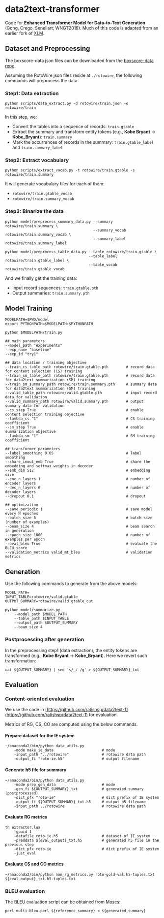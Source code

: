 # data2text-transformer
Code for **Enhanced Transformer Model for Data-to-Text Generation** (Gong, Crego, Senellart; WNGT2019).
Much of this code is adapted from an earlier fork of [XLM](https://github.com/facebookresearch/XLM).

## Dataset and Preprocessing

The boxscore-data json files can be downloaded from the [boxscore-data repo](https://github.com/harvardnlp/boxscore-data).

Assuming the RotoWire json files reside at `./rotowire`, the following commands will preprocess the data

### Step1: Data extraction 

```
python scripts/data_extract.py -d rotowire/train.json -o rotowire/train
```

In this step, we:

* Convert the tables into a sequence of records: `train.gtable`
* Extract the summary and transform entity tokens (e.g., **Kobe Bryant** -> **Kobe_Bryant**): `train.summary`
* Mark the occurrances of records in the summary: `train.gtable_label` and `train.summary_label`

### Step2: Extract vocabulary

```
python scripts/extract_vocab.py -t rotowire/train.gtable -s rotowire/train.summary
```
It will generate vocabulary files for each of them:

* `rotowire/train.gtable_vocab`
* `rotowire/train.summary_vocab`

### Step3: Binarize the data

```
python model/preprocess_summary_data.py --summary rotowire/train.summary \
                                        --summary_vocab rotowire/train.summary_vocab \
                                        --summary_label rotowire/train.summary_label
                                        
python model/preprocess_table_data.py --table rotowire/train.gtable \
                                      --table_label rotowire/train.gtable_label \
                                      --table_vocab rotowire/train.gtable_vocab
```
And we finally get the training data:
* Input record sequences: `train.gtable.pth`
* Output summaries: `train.summary.pth`

## Model Training
```
MODELPATH=$PWD/model
export PYTHONPATH=$MODELPATH:$PYTHONPATH

python $MODELPATH/train.py

## main parameters
--model_path "experiments"
--exp_name "baseline"
--exp_id "try1"

## data location / training objective
--train_cs_table_path rotowire/train.gtable.pth        # record data for content selection (CS) training
--train_sm_table_path rotowire/train.gtable.pth        # record data for data2text summarization (SM) training
--train_sm_summary_path rotowire/train.summary.pth     # summary data for data2text summarization (SM) training
--valid_table_path rotowire/valid.gtable.pth           # input record data for validation
--valid_summary_path rotowire/valid.summary.pth        # output summary data for validation
--cs_step True                                         # enable content selection training objective
--lambda_cs "1"                                        # CS training coefficient
--sm_step True                                         # enable summarization objective
--lambda_sm "1"                                        # SM training coefficient
    
## transformer parameters
--label_smoothing 0.05                                 # label smoothing
--share_inout_emb True                                 # share the embedding and softmax weights in decoder
--emb_dim 512                                          # embedding size
--enc_n_layers 1                                       # number of encoder layers
--dec_n_layers 6                                       # number of decoder layers
--dropout 0.1                                          # dropout

## optimization
--save_periodic 1                                      # save model every N epoches
--batch_size 6                                         # batch size (number of examples)
--beam_size 4                                          # beam search in generation
--epoch_size 1000                                      # number of examples per epoch
--eval_bleu True                                       # evaluate the BLEU score
--validation_metrics valid_mt_bleu                     # validation metrics
```

## Generation

Use the following commands to generate from the above models:

```
MODEL_PATH=
INPUT_TABLE=rotowire/valid.gtable
OUTPUT_SUMMARY=rotowire/valid.gtable_out

python model/summarize.py 
    --model_path $MODEL_PATH
    --table_path $INPUT_TABLE
    --output_path $OUTPUT_SUMMARY
    --beam_size 4
```

### Postprocessing after generation
In the preprocessing step1 (data extraction), the entity tokens are transformed (e.g., **Kobe Bryant** -> **Kobe_Bryant**). Here we revert such transformation:

```
cat ${OUTPUT_SUMMARY} | sed 's/_/ /g' > ${OUTPUT_SUMMARY}_txt
```

## Evaluation

### Content-oriented evaluation

We use the code in [https://github.com/ratishsp/data2text-1](https://github.com/ratishsp/data2text-1) for evaluation.

Metrics of RG, CS, CO are computed using the below commands.

#### Prepare dataset for the IE system
```
~/anaconda2/bin/python data_utils.py 
    -mode make_ie_data                      # mode
    -input_path "../rotowire"               # rotowire data path
    -output_fi "roto-ie.h5"                 # output filename
```
#### Generate h5 file for summary
```
~/anaconda2/bin/python data_utils.py 
    -mode prep_gen_data                     # mode 
    -gen_fi ${OUTPUT_SUMMARY}_txt           # generated summary (postprocessed) 
    -dict_pfx "roto-ie"                     # dict prefix of IE system
    -output_fi ${OUTPUT_SUMMARY}_txt.h5     # output h5 filename
    -input_path ../rotowire                 # rotowire data path
```

#### Evaluate RG metrics
```
th extractor.lua 
    -gpuid 1 
    -datafile roto-ie.h5                    # dataset of IE system
    -preddata ${eval_output}_txt.h5         # generated h5 file in the previous step
    -dict_pfx roto-ie                       # dict prefix of IE system
    -just_eval
```
#### Evaluate CS and CO metrics
```
~/anaconda2/bin/python non_rg_metrics.py roto-gold-val.h5-tuples.txt ${eval_output}_txt.h5-tuples.txt
```

### BLEU evaluation

The BLEU evaluation script can be obtained from [Moses](https://github.com/moses-smt/mosesdecoder/blob/master/scripts/generic/multi-bleu.perl):
```
perl multi-bleu.perl ${reference_summary} < ${generated_summary}
```
